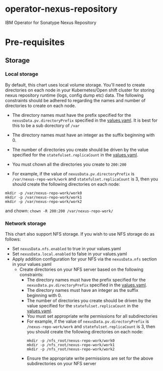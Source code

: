 # operator-nexus-repository
IBM Operator for Sonatype Nexus Repository

# Pre-requisites

## Storage

### Local storage

By default, this chart uses local volume storage. You'll need to create directories
on each node in your Kubernetes/Open shift cluster for storing nexus repository runtime (logs, config dump etc) data. 
The following constraints should be adhered to regarding the names and number of directories to create on each node.

* The directory names must have the prefix specified for the ```nexusData.pv.directoryPrefix``` specified in the [values.yaml](helm-charts%2Fnxrm-ha%2Fvalues.yaml). It is best for this to be a sub dorectory of ```/var``` 

* The directory names must have an integer as the suffix beginning with 0.

* The number of directories you create should be driven by the value specified for the ```statefulset.replicaCount``` in the 
 [values.yaml](helm-charts%2Fnxrm-ha%2Fvalues.yaml).

* You must chown all the directories you create to ```200:200```

* For example, if the value of ```nexusData.pv.directoryPrefix``` is ```/var/nexus-repo-work/work``` and ```statefulset.replicaCount``` is 3, then you should create the following directories on each node:

```
mkdir -p /var/nexus-repo-work/work0
mkdir -p /var/nexus-repo-work/work1
mkdir -p /var/nexus-repo-work/work2
```

and chown: ```chown -R 200:200 /var/nexus-repo-work/ ```


### Network storage
This chart also support NFS storage. If you wish to use NFS storage do as follows:
* Set ```nexusData.nfs.enabled``` to true in your values.yaml 
* Set ```nexusData.local.enabled``` to false in your values.yaml
* Apply addition configuration for your NFS via the ```nexusData.nfs``` section in your values.yaml
  * Create directories on your NFS server based on the following constraints:
      * The directory names must have the prefix specified for the ```nexusData.pv.directoryPrefix``` specified in the [values.yaml](helm-charts%2Fnxrm-ha%2Fvalues.yaml).
      * The directory names must have an integer as the suffix beginning with 0.
      * The number of directories you create should be driven by the value specified for the ```statefulset.replicaCount``` in the [values.yaml](helm-charts%2Fnxrm-ha%2Fvalues.yaml).
      * You must set appropriate write permissions for all subdirectories 
      * For example, if the value of ```nexusData.pv.directoryPrefix``` is ```/nexus-repo-work/work``` and ```statefulset.replicaCount``` is 3, then you should create the following directories on each node:
          ```
          mkdir -p /nfs_root/nexus-repo-work/work0
          mkdir -p /nfs_root/nexus-repo-work/work1
          mkdir -p /nfs_root/nexus-repo-work/work2
          ```
      * Ensure the appropriate write permissions are set for the above subdirectories on your NFS server